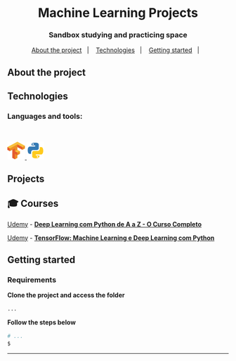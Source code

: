 <h1 align="center">
	<!-- <img alt="Logo" src=".github/logo.png" width="200px" /> -->
  Machine Learning Projects
</h1>

<h3 align="center">
  Sandbox studying and practicing space
</h3>

<p align="center">
  <a href="#-about-the-project">About the project</a>&nbsp;&nbsp;&nbsp;|&nbsp;&nbsp;&nbsp;
  <a href="#-technologies">Technologies</a>&nbsp;&nbsp;&nbsp;|&nbsp;&nbsp;&nbsp;
  <a href="#-getting-started">Getting started</a>&nbsp;&nbsp;&nbsp;|&nbsp;&nbsp;&nbsp;
</p>

## About the project


## Technologies

<h3 align="left">Languages ​​and tools:</h3>
 <br /><p align="left"> <a href="#" target="_blank"> <img src="https://github.com/cgalmeida/machine-learning/blob/main/Courses/tf.svg.png" alt="tensorflow"width="40" height="40"/></a><a href="#" target="_blank"> <img src="https://github.com/cgalmeida/machine-learning/blob/main/Courses/py.png" alt="python"width="40" height="40"/></a></p>

</p>

## Projects

## :mortar_board: Courses

[Udemy](https://www.udemy.com/course/deep-learning-com-python-az-curso-completo/) - **[Deep Learning com Python de A a Z - O Curso Completo](https://github.com/cgalmeida/machine-learning/tree/main/Courses/DeepLearning-Python)** 

[Udemy](https://www.udemy.com/course/tensorflow-machine-learning-deep-learning-python/) - **[TensorFlow: Machine Learning e Deep Learning com Python](https://github.com/cgalmeida/machine-learning/tree/main/Courses/TensorFlow_DeepLearning_Python)** 



## Getting started

### Requirements


**Clone the project and access the folder**

```bash
...
```

**Follow the steps below**

```bash
# ...
$ 

```

---
